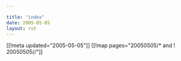 ```yaml
---

title: "index"
date: 2005-05-05
layout: rut
---
```


[[!meta updated="2005-05-05"]]
[[!map pages="20050505/* and ! 20050505/*/*"]]

